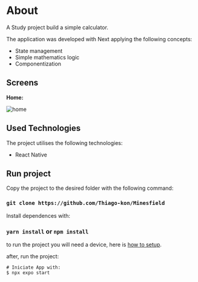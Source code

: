 # About

A Study project build a simple calculator.

The application was developed with Next applying the following concepts:
<ul>
  <li>State management</li>
  <li>Simple mathematics logic</li>
  <li>Componentization</li> 
</ul>

## Screens

<b>Home:</b>

![home](https://github.com/Thiago-kon/Calculator/blob/main/assets/design/calculator-home.jpg)

## Used Technologies
The project utilises the following technologies:
<ul>
  <li>React Native</li>
</ul>

## Run project
Copy the project to the desired folder with the following command:

### `git clone https://github.com/Thiago-kon/Minesfield`

Install dependences with:

### `yarn install` or `npm install`

to run the project you will need a device, here is [how to setup](https://reactnative.dev/docs/running-on-device).

after, run the project:

```
# Iniciate App with:
$ npx expo start
```

